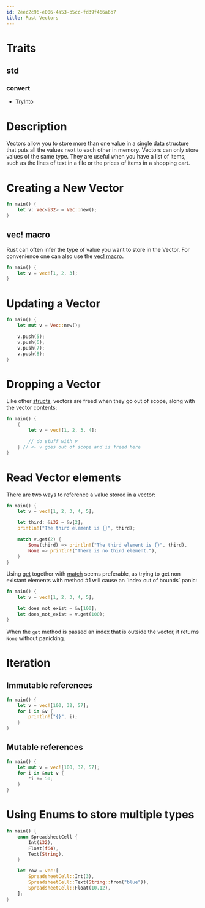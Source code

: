```yaml
---
id: 2eec2c96-e006-4a53-b5cc-fd39f466a6b7
title: Rust Vectors
---
```


# Traits

## std

### convert

-   [TryInto](20201119171245-tryinto)

# Description

Vectors allow you to store more than one value in a single data
structure that puts all the values next to each other in memory. Vectors
can only store values of the same type. They are useful when you have a
list of items, such as the lines of text in a file or the prices of
items in a shopping cart.

# Creating a New Vector

``` rust
fn main() {
    let v: Vec<i32> = Vec::new();
}
```

## vec! macro

Rust can often infer the type of value you want to store in the Vector.
For convenience one can also use the [vec!
macro](https://doc.rust-lang.org/std/macro.vec.html).

``` rust
fn main() {
    let v = vec![1, 2, 3];
}
```

# Updating a Vector

``` rust
fn main() {
    let mut v = Vec::new();

    v.push(5);
    v.push(6);
    v.push(7);
    v.push(8);
}
```

# Dropping a Vector

Like other [structs](20200831193417-structs), vectors are freed when
they go out of scope, along with the vector contents:

``` rust
fn main() {
    {
        let v = vec![1, 2, 3, 4];

        // do stuff with v
    } // <- v goes out of scope and is freed here
}
```

# Read Vector elements

There are two ways to reference a value stored in a vector:

``` rust
fn main() {
    let v = vec![1, 2, 3, 4, 5];

    let third: &i32 = &v[2];
    println!("The third element is {}", third);

    match v.get(2) {
        Some(third) => println!("The third element is {}", third),
        None => println!("There is no third element."),
    }
}
```

Using
[get](https://doc.rust-lang.org/std/vec/struct.Vec.html#method.get)
together with
[match](https://doc.rust-lang.org/rust-by-example/flow_control/match.html)
seems preferable, as trying to get non existant elements with method \#1
will cause an \`index out of bounds\` panic:

``` rust
fn main() {
    let v = vec![1, 2, 3, 4, 5];

    let does_not_exist = &v[100];
    let does_not_exist = v.get(100);
}
```

When the `get` method is passed an index that is outside the vector, it
returns `None` without panicking.

# Iteration

## Immutable references

``` rust
fn main() {
    let v = vec![100, 32, 57];
    for i in &v {
        println!("{}", i);
    }
}
```

## Mutable references

``` rust
fn main() {
    let mut v = vec![100, 32, 57];
    for i in &mut v {
        *i += 50;
    }
}
```

# Using Enums to store multiple types

``` rust
fn main() {
    enum SpreadsheetCell {
        Int(i32),
        Float(f64),
        Text(String),
    }

    let row = vec![
        SpreadsheetCell::Int(3),
        SpreadsheetCell::Text(String::from("blue")),
        SpreadsheetCell::Float(10.12),
    ];
}
```
